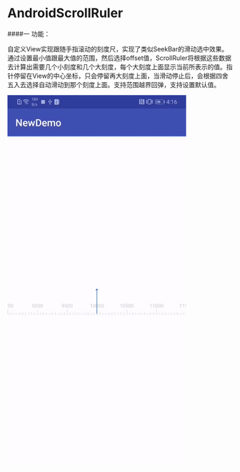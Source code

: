 # AndroidScrollRuler
####一 功能：

自定义View实现跟随手指滚动的刻度尺，实现了类似SeekBar的滑动选中效果。通过设置最小值跟最大值的范围，然后选择offset值，ScrollRuler将根据这些数据去计算出需要几个小刻度和几个大刻度，每个大刻度上面显示当前所表示的值。指针停留在View的中心坐标，只会停留再大刻度上面，当滑动停止后，会根据四舍五入去选择自动滑动到那个刻度上面。支持范围越界回弹，支持设置默认值。

![](https://raw.githubusercontent.com/WangcWj/image-folder/master/scrollruler.gif)

